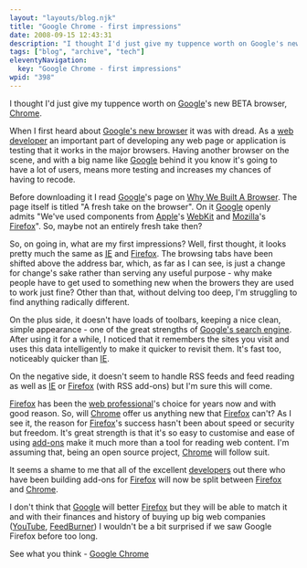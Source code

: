```yaml
---
layout: "layouts/blog.njk"
title: "Google Chrome - first impressions"
date: 2008-09-15 12:43:31
description: "I thought I'd just give my tuppence worth on Google's new BETA browser, Chrome"
tags: ["blog", "archive", "tech"]
eleventyNavigation:
  key: "Google Chrome - first impressions"
wpid: "398"
---
```


I thought I'd just give my tuppence worth on <a href="http://www.google.co.uk" target="_blank">Google</a>'s new BETA browser, <a href="http://www.google.com/chrome" target="_blank">Chrome</a>.

When I first heard about <a href="http://www.google.com/chrome" target="_blank">Google's new browser</a> it was with dread. As a <a href="http://www.chris-smith-web.com/wp/" target="_self">web developer</a> an important part of developing any web page or application is testing that it works in the major browsers. Having another browser on the scene, and with a big name like <a href="http://www.google.co.uk" target="_blank">Google</a> behind it you know it's going to have a lot of users, means more testing and increases my chances of having to recode.

Before downloading it I read <a href="http://www.google.co.uk" target="_blank">Google</a>'s page on <a href="http://www.google.com/chrome/intl/en-GB/why.html?hl=en-GB" target="_blank">Why We Built A Browser</a>. The page itself is titled "A fresh take on the browser". On it <a href="http://www.google.co.uk" target="_blank">Google</a> openly admits "We've used components from <a href="http://www.apple.com" target="_blank">Apple</a>'s <a href="http://webkit.org/" target="_blank">WebKit</a> and <a href="http://www.mozilla.org" target="_blank">Mozilla</a>'s <a href="http://www.mozilla.com/firefox/" target="_blank">Firefox</a>". So, maybe not an entirely fresh take then?

So, on going in, what are my first impressions? Well, first thought, it looks pretty much the same as <a href="http://www.microsoft.com/windows/products/winfamily/ie/default.mspx" target="_blank"><abbr title="Internet Explorer">IE</abbr></a> and <a href="http://www.mozilla.com/firefox/" target="_blank">Firefox</a>. The browsing tabs have been shifted above the address bar, which, as far as I can see, is just a change for change's sake rather than serving any useful purpose - why make people have to get used to something new when the browers they are used to work just fine? Other than that, without delving too deep, I'm struggling to find anything radically different.

On the plus side, it doesn't have loads of toolbars, keeping a nice clean, simple appearance - one of the great strengths of <a href="http://www.google.co.uk" target="_blank">Google's search engine</a>. After using it for a while, I noticed that it remembers the sites you visit and uses this data intelligently to make it quicker to revisit them. It's fast too, noticeably quicker than <a href="http://www.microsoft.com/windows/products" target="_blank">IE</a>.

On the negative side, it doesn't seem to handle RSS feeds and feed reading as well as <a href="http://www.microsoft.com/windows/products" target="_blank">IE</a> or <a href="http://www.mozilla.com/firefox/" target="_blank">Firefox</a> (with RSS add-ons) but I'm sure this will come.

<a href="http://www.mozilla.com/firefox/" target="_blank">Firefox</a> has been the <a href="http://www.chris-smith-web.com/wp/" target="_self">web professional</a>'s choice for years now and with good reason. So, will <a href="http://www.google.com/chrome" target="_blank">Chrome</a> offer us anything new that <a href="http://www.mozilla.com/firefox/" target="_blank">Firefox</a> can't? As I see it, the reason for <a href="http://www.mozilla.com/firefox/" target="_blank">Firefox</a>'s success hasn't been about speed or security but freedom. It's great strength is that it's so easy to customise and ease of using <a href="https://addons.mozilla.org/en-US/firefox/" target="_blank">add-ons</a> make it much more than a tool for reading web content. I'm assuming that, being an open source project, <a href="http://www.google.com/chrome" target="_blank">Chrome</a> will follow suit.

It seems a shame to me that all of the excellent <a href="http://www.chris-smith-web.com/wp/" target="_self">developers</a> out there who have been building add-ons for <a href="http://www.mozilla.com/firefox/" target="_blank">Firefox</a> will now be split between <a href="http://www.mozilla.com/firefox/" target="_blank">Firefox</a> and <a href="http://www.google.com/chrome" target="_blank">Chrome</a>.

I don't think that <a href="http://www.google.co.uk" target="_blank">Google</a> will better <a href="http://www.mozilla.com/firefox/" target="_blank">Firefox</a> but they will be able to match it and with their finances and history of buying up big web companies (<a href="http://www.youtube.com" target="_blank">YouTube</a>, <a href="http://www.feedburner.com" target="_blank">FeedBurner</a>) I wouldn't be a bit surprised if we saw Google Firefox before too long.

See what you think - <a href="http://www.google.com/chrome" target="_blank">Google Chrome</a>
